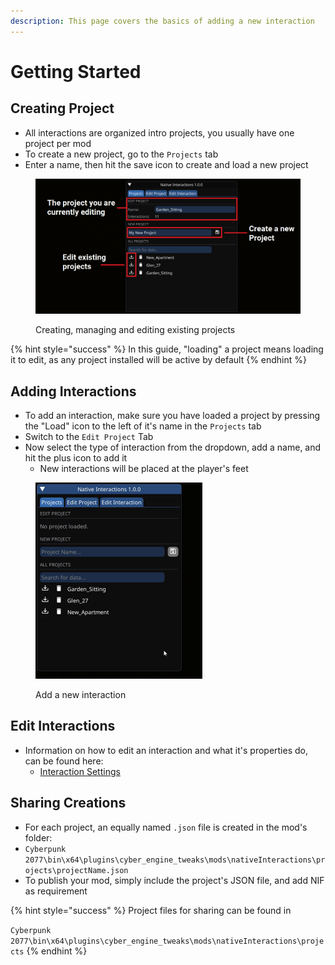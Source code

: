 ```yaml
---
description: This page covers the basics of adding a new interaction
---
```


# Getting Started

## Creating Project

* All interactions are organized intro projects, you usually have one project per mod
* To create a new project, go to the `Projects` tab
* Enter a name, then hit the save icon to create and load a new project

<figure><img src="../../../.gitbook/assets/NIFProjects.png" alt="" width="563"><figcaption><p>Creating, managing and editing existing projects</p></figcaption></figure>

{% hint style="success" %}
In this guide, "loading" a project means loading it to edit, as any project installed will be active by default
{% endhint %}

## Adding Interactions

* To add an interaction, make sure you have loaded a project by pressing the "Load" icon to the left of it's name in the `Projects` tab
* Switch to the `Edit Project` Tab
* Now select the type of interaction from the dropdown, add a name, and hit the plus icon to add it
  * New interactions will be placed at the player's feet

<figure><img src="../../../.gitbook/assets/NIFAddNew.gif" alt="" width="267"><figcaption><p>Add a new interaction</p></figcaption></figure>

## Edit Interactions

* Information on how to edit an interaction and what it's properties do, can be found here:
  * [Interaction Settings](interaction-settings.md)

## Sharing Creations

* For each project, an equally named `.json` file is created in the mod's folder:
* `Cyberpunk 2077\bin\x64\plugins\cyber_engine_tweaks\mods\nativeInteractions\projects\projectName.json`
* To publish your mod, simply include the project's JSON file, and add NIF as requirement

{% hint style="success" %}
Project files for sharing can be found in

`Cyberpunk 2077\bin\x64\plugins\cyber_engine_tweaks\mods\nativeInteractions\projects`
{% endhint %}
